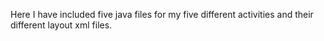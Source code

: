Here I have included five java files for my five different activities and their different layout xml files.
